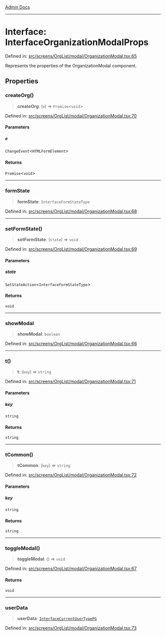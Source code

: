 [Admin Docs](/)

---

# Interface: InterfaceOrganizationModalProps

Defined in: [src/screens/OrgList/modal/OrganizationModal.tsx:65](https://github.com/PalisadoesFoundation/talawa-admin/blob/main/src/screens/OrgList/modal/OrganizationModal.tsx#L65)

Represents the properties of the OrganizationModal component.

## Properties

### createOrg()

> **createOrg**: (`e`) => `Promise`\<`void`\>

Defined in: [src/screens/OrgList/modal/OrganizationModal.tsx:70](https://github.com/PalisadoesFoundation/talawa-admin/blob/main/src/screens/OrgList/modal/OrganizationModal.tsx#L70)

#### Parameters

##### e

`ChangeEvent`\<`HTMLFormElement`\>

#### Returns

`Promise`\<`void`\>

---

### formState

> **formState**: `InterfaceFormStateType`

Defined in: [src/screens/OrgList/modal/OrganizationModal.tsx:68](https://github.com/PalisadoesFoundation/talawa-admin/blob/main/src/screens/OrgList/modal/OrganizationModal.tsx#L68)

---

### setFormState()

> **setFormState**: (`state`) => `void`

Defined in: [src/screens/OrgList/modal/OrganizationModal.tsx:69](https://github.com/PalisadoesFoundation/talawa-admin/blob/main/src/screens/OrgList/modal/OrganizationModal.tsx#L69)

#### Parameters

##### state

`SetStateAction`\<`InterfaceFormStateType`\>

#### Returns

`void`

---

### showModal

> **showModal**: `boolean`

Defined in: [src/screens/OrgList/modal/OrganizationModal.tsx:66](https://github.com/PalisadoesFoundation/talawa-admin/blob/main/src/screens/OrgList/modal/OrganizationModal.tsx#L66)

---

### t()

> **t**: (`key`) => `string`

Defined in: [src/screens/OrgList/modal/OrganizationModal.tsx:71](https://github.com/PalisadoesFoundation/talawa-admin/blob/main/src/screens/OrgList/modal/OrganizationModal.tsx#L71)

#### Parameters

##### key

`string`

#### Returns

`string`

---

### tCommon()

> **tCommon**: (`key`) => `string`

Defined in: [src/screens/OrgList/modal/OrganizationModal.tsx:72](https://github.com/PalisadoesFoundation/talawa-admin/blob/main/src/screens/OrgList/modal/OrganizationModal.tsx#L72)

#### Parameters

##### key

`string`

#### Returns

`string`

---

### toggleModal()

> **toggleModal**: () => `void`

Defined in: [src/screens/OrgList/modal/OrganizationModal.tsx:67](https://github.com/PalisadoesFoundation/talawa-admin/blob/main/src/screens/OrgList/modal/OrganizationModal.tsx#L67)

#### Returns

`void`

---

### userData

> **userData**: [`InterfaceCurrentUserTypePG`](../../../../../utils/interfaces/interfaces/InterfaceCurrentUserTypePG.md)

Defined in: [src/screens/OrgList/modal/OrganizationModal.tsx:73](https://github.com/PalisadoesFoundation/talawa-admin/blob/main/src/screens/OrgList/modal/OrganizationModal.tsx#L73)
